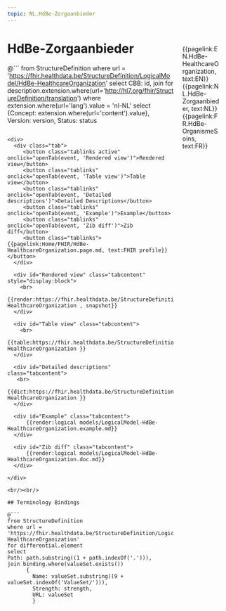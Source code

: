 ```yaml
---
topic: NL.HdBe-Zorgaanbieder
---
```


<div style="float:right;width:85px;padding:10px;margin:10">
<p>{{pagelink:EN.HdBe-HealthcareOrganization, text:EN}}  {{pagelink:NL.HdBe-Zorgaanbieder, text:NL}}  {{pagelink:FR.HdBe-OrganismeSoins, text:FR}}<p>
</div>

# HdBe-Zorgaanbieder



@```
from StructureDefinition
where url = 'https://fhir.healthdata.be/StructureDefinition/LogicalModel/HdBe-HealthcareOrganization'
select 
CBB: id,
join for description.extension.where(url='http://hl7.org/fhir/StructureDefinition/translation') where extension.where(url='lang').value = 'nl-NL' select {Concept: extension.where(url='content').value}, 
Version: version,
Status: status
```

<div>
  <div class="tab">
     <button class="tablinks active" onclick="openTab(event, 'Rendered view')">Rendered view</button>
     <button class="tablinks" onclick="openTab(event, 'Table view')">Table view</button>
     <button class="tablinks" onclick="openTab(event, 'Detailed descriptions')">Detailed Descriptions</button>
     <button class="tablinks" onclick="openTab(event, 'Example')">Example</button>
     <button class="tablinks" onclick="openTab(event, 'Zib diff')">Zib diff</button>
     <button class="tablinks">{{pagelink:Home/FHIR/HdBe-HealthcareOrganization.page.md, text:FHIR profile}}</button>
  </div>

  <div id="Rendered view" class="tabcontent" style="display:block">
    <br>
      {{render:https://fhir.healthdata.be/StructureDefinition/LogicalModel/HdBe-HealthcareOrganization , snapshot}}
  </div>

  <div id="Table view" class="tabcontent">
    <br>
      {{table:https://fhir.healthdata.be/StructureDefinition/LogicalModel/HdBe-HealthcareOrganization }}
  </div>

  <div id="Detailed descriptions" class="tabcontent">
   <br>
      {{dict:https://fhir.healthdata.be/StructureDefinition/LogicalModel/HdBe-HealthcareOrganization }}
  </div>

  <div id="Example" class="tabcontent">
      {{render:logical models/LogicalModel-HdBe-HealthcareOrganization.example.md}}
  </div>

  <div id="Zib diff" class="tabcontent">
      {{render:logical models/LogicalModel-HdBe-HealthcareOrganization.doc.md}}
  </div>

</div>

<br/><br/> 

## Terminology Bindings

@```
from StructureDefinition
where url = 'https://fhir.healthdata.be/StructureDefinition/LogicalModel/HdBe-HealthcareOrganization'
for differential.element
select
Path: path.substring((1 + path.indexOf('.'))),
join binding.where(valueSet.exists())
      { 
        Name: valueSet.substring((9 + valueSet.indexOf('ValueSet/'))),
        Strength: strength,
        URL: valueSet
        }
```  